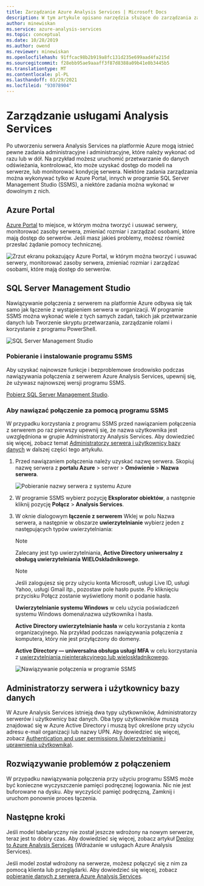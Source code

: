 ```yaml
---
title: Zarządzanie Azure Analysis Services | Microsoft Docs
description: W tym artykule opisano narzędzia służące do zarządzania zadaniami administracyjnymi i zarządzania dla serwera Azure Analysis Services.
author: minewiskan
ms.service: azure-analysis-services
ms.topic: conceptual
ms.date: 10/28/2019
ms.author: owend
ms.reviewer: minewiskan
ms.openlocfilehash: 91ffcac98b2b919a8fc131d235e699aad4fa215d
ms.sourcegitcommit: f28ebb95ae9aaaff3f87d8388a09b41e0b3445b5
ms.translationtype: MT
ms.contentlocale: pl-PL
ms.lasthandoff: 03/29/2021
ms.locfileid: "93078904"
---
```

# <a name="manage-analysis-services"></a>Zarządzanie usługami Analysis Services
Po utworzeniu serwera Analysis Services na platformie Azure mogą istnieć pewne zadania administracyjne i administracyjne, które należy wykonać od razu lub w dół. Na przykład możesz uruchomić przetwarzanie do danych odświeżania, kontrolować, kto może uzyskać dostęp do modeli na serwerze, lub monitorować kondycję serwera. Niektóre zadania zarządzania można wykonywać tylko w Azure Portal, innych w programie SQL Server Management Studio (SSMS), a niektóre zadania można wykonać w dowolnym z nich.

## <a name="azure-portal"></a>Azure Portal
[Azure Portal](https://portal.azure.com/) to miejsce, w którym można tworzyć i usuwać serwery, monitorować zasoby serwera, zmieniać rozmiar i zarządzać osobami, które mają dostęp do serwerów.  Jeśli masz jakieś problemy, możesz również przesłać żądanie pomocy technicznej.

![Zrzut ekranu pokazujący Azure Portal, w którym można tworzyć i usuwać serwery, monitorować zasoby serwera, zmieniać rozmiar i zarządzać osobami, które mają dostęp do serwerów.](./media/analysis-services-manage/aas-manage-portal.png)

## <a name="sql-server-management-studio"></a>SQL Server Management Studio
Nawiązywanie połączenia z serwerem na platformie Azure odbywa się tak samo jak łączenie z wystąpieniem serwera w organizacji. W programie SSMS można wykonać wiele z tych samych zadań, takich jak przetwarzanie danych lub Tworzenie skryptu przetwarzania, zarządzanie rolami i korzystanie z programu PowerShell.
  
![SQL Server Management Studio](./media/analysis-services-manage/aas-manage-ssms.png)

### <a name="download-and-install-ssms"></a>Pobieranie i instalowanie programu SSMS
Aby uzyskać najnowsze funkcje i bezproblemowe środowisko podczas nawiązywania połączenia z serwerem Azure Analysis Services, upewnij się, że używasz najnowszej wersji programu SSMS. 

[Pobierz SQL Server Management Studio](/sql/ssms/download-sql-server-management-studio-ssms).


### <a name="to-connect-with-ssms"></a>Aby nawiązać połączenie za pomocą programu SSMS
 W przypadku korzystania z programu SSMS przed nawiązaniem połączenia z serwerem po raz pierwszy upewnij się, że nazwa użytkownika jest uwzględniona w grupie Administratorzy Analysis Services. Aby dowiedzieć się więcej, zobacz temat [Administratorzy serwera i użytkownicy bazy danych](#server-administrators-and-database-users) w dalszej części tego artykułu.

1. Przed nawiązaniem połączenia należy uzyskać nazwę serwera. Skopiuj nazwę serwera z **portalu Azure** > serwer > **Omówienie** > **Nazwa serwera**.
   
    ![Pobieranie nazwy serwera z systemu Azure](./media/analysis-services-deploy/aas-deploy-get-server-name.png)
2. W programie SSMS wybierz pozycję **Eksplorator obiektów**, a następnie kliknij pozycję **Połącz** > **Analysis Services**.
3. W oknie dialogowym **łączenie z serwerem** Wklej w polu Nazwa serwera, a następnie w obszarze **uwierzytelnianie** wybierz jeden z następujących typów uwierzytelniania:   
    > [!NOTE]
    > Zalecany jest typ uwierzytelniania, **Active Directory uniwersalny z obsługą uwierzytelniania WIELOskładnikowego**.

    > [!NOTE]
    > Jeśli zalogujesz się przy użyciu konta Microsoft, usługi Live ID, usługi Yahoo, usługi Gmail itp., pozostaw pole hasło puste. Po kliknięciu przycisku Połącz zostanie wyświetlony monit o podanie hasła.

    **Uwierzytelnianie systemu Windows** w celu użycia poświadczeń systemu Windows domena\nazwa użytkownika i hasła.

    **Active Directory uwierzytelnianie hasła** w celu korzystania z konta organizacyjnego. Na przykład podczas nawiązywania połączenia z komputera, który nie jest przyłączony do domeny.

    **Active Directory — uniwersalna obsługa usługi MFA** w celu korzystania z [uwierzytelniania nieinterakcyjnego lub wieloskładnikowego](../azure-sql/database/authentication-mfa-ssms-overview.md). 
   
    ![Nawiązywanie połączenia w programie SSMS](./media/analysis-services-manage/aas-manage-connect-ssms.png)

## <a name="server-administrators-and-database-users"></a>Administratorzy serwera i użytkownicy bazy danych
W Azure Analysis Services istnieją dwa typy użytkowników, Administratorzy serwerów i użytkownicy baz danych. Oba typy użytkowników muszą znajdować się w Azure Active Directory i muszą być określone przy użyciu adresu e-mail organizacji lub nazwy UPN. Aby dowiedzieć się więcej, zobacz [Authentication and user permissions (Uwierzytelnianie i uprawnienia użytkownika)](analysis-services-manage-users.md).


## <a name="troubleshooting-connection-problems"></a>Rozwiązywanie problemów z połączeniem
W przypadku nawiązywania połączenia przy użyciu programu SSMS może być konieczne wyczyszczenie pamięci podręcznej logowania. Nic nie jest buforowane na dysku. Aby wyczyścić pamięć podręczną, Zamknij i uruchom ponownie proces łączenia. 

## <a name="next-steps"></a>Następne kroki
Jeśli model tabelaryczny nie został jeszcze wdrożony na nowym serwerze, teraz jest to dobry czas. Aby dowiedzieć się więcej, zobacz artykuł [Deploy to Azure Analysis Services](analysis-services-deploy.md) (Wdrażanie w usługach Azure Analysis Services).

Jeśli model został wdrożony na serwerze, możesz połączyć się z nim za pomocą klienta lub przeglądarki. Aby dowiedzieć się więcej, zobacz [pobieranie danych z serwera Azure Analysis Services](analysis-services-connect.md).